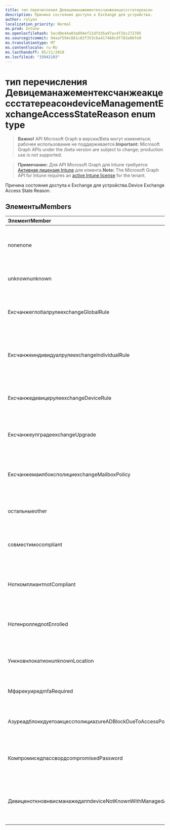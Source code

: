 ```yaml
---
title: тип перечисления Девицеманажементексчанжеакцессстатереасон
description: Причина состояния доступа к Exchange для устройства.
author: rolyon
localization_priority: Normal
ms.prod: Intune
ms.openlocfilehash: 5ecd0e44a03a894ef21dfd35a97ac4f1bc272705
ms.sourcegitcommit: 94aaf594c881c02f353c6a417460cdf783a0bfe0
ms.translationtype: MT
ms.contentlocale: ru-RU
ms.lasthandoff: 05/11/2019
ms.locfileid: "33942103"
---
```

# <a name="devicemanagementexchangeaccessstatereason-enum-type"></a><span data-ttu-id="75701-103">тип перечисления Девицеманажементексчанжеакцессстатереасон</span><span class="sxs-lookup"><span data-stu-id="75701-103">deviceManagementExchangeAccessStateReason enum type</span></span>

> <span data-ttu-id="75701-104">**Важно!** API Microsoft Graph в версии/Beta могут изменяться; рабочее использование не поддерживается.</span><span class="sxs-lookup"><span data-stu-id="75701-104">**Important:** Microsoft Graph APIs under the /beta version are subject to change; production use is not supported.</span></span>

> <span data-ttu-id="75701-105">**Примечание:** Для API Microsoft Graph для Intune требуется [Активная лицензия Intune](https://go.microsoft.com/fwlink/?linkid=839381) для клиента.</span><span class="sxs-lookup"><span data-stu-id="75701-105">**Note:** The Microsoft Graph API for Intune requires an [active Intune license](https://go.microsoft.com/fwlink/?linkid=839381) for the tenant.</span></span>

<span data-ttu-id="75701-106">Причина состояния доступа к Exchange для устройства.</span><span class="sxs-lookup"><span data-stu-id="75701-106">Device Exchange Access State Reason.</span></span>

## <a name="members"></a><span data-ttu-id="75701-107">Элементы</span><span class="sxs-lookup"><span data-stu-id="75701-107">Members</span></span>
|<span data-ttu-id="75701-108">Элемент</span><span class="sxs-lookup"><span data-stu-id="75701-108">Member</span></span>|<span data-ttu-id="75701-109">Значение</span><span class="sxs-lookup"><span data-stu-id="75701-109">Value</span></span>|<span data-ttu-id="75701-110">Описание</span><span class="sxs-lookup"><span data-stu-id="75701-110">Description</span></span>|
|:---|:---|:---|
|<span data-ttu-id="75701-111">none</span><span class="sxs-lookup"><span data-stu-id="75701-111">none</span></span>|<span data-ttu-id="75701-112">нуль</span><span class="sxs-lookup"><span data-stu-id="75701-112">0</span></span>|<span data-ttu-id="75701-113">Не обнаружена Причина состояния доступа в Exchange</span><span class="sxs-lookup"><span data-stu-id="75701-113">No access state reason discovered from Exchange</span></span>|
|<span data-ttu-id="75701-114">unknown</span><span class="sxs-lookup"><span data-stu-id="75701-114">unknown</span></span>|<span data-ttu-id="75701-115">1,1</span><span class="sxs-lookup"><span data-stu-id="75701-115">1</span></span>|<span data-ttu-id="75701-116">Причина неизвестного состояния доступа</span><span class="sxs-lookup"><span data-stu-id="75701-116">Unknown access state reason</span></span>|
|<span data-ttu-id="75701-117">Ексчанжеглобалруле</span><span class="sxs-lookup"><span data-stu-id="75701-117">exchangeGlobalRule</span></span>|<span data-ttu-id="75701-118">2</span><span class="sxs-lookup"><span data-stu-id="75701-118">2</span></span>|<span data-ttu-id="75701-119">Состояние доступа определяется глобальным правилом Exchange</span><span class="sxs-lookup"><span data-stu-id="75701-119">Access state determined by Exchange Global rule</span></span>|
|<span data-ttu-id="75701-120">Ексчанжеиндивидуалруле</span><span class="sxs-lookup"><span data-stu-id="75701-120">exchangeIndividualRule</span></span>|<span data-ttu-id="75701-121">4</span><span class="sxs-lookup"><span data-stu-id="75701-121">3</span></span>|<span data-ttu-id="75701-122">Состояние доступа определяется индивидуальной правилом Exchange</span><span class="sxs-lookup"><span data-stu-id="75701-122">Access state determined by Exchange Individual rule</span></span>|
|<span data-ttu-id="75701-123">Ексчанжедевицеруле</span><span class="sxs-lookup"><span data-stu-id="75701-123">exchangeDeviceRule</span></span>|<span data-ttu-id="75701-124">SP4</span><span class="sxs-lookup"><span data-stu-id="75701-124">4</span></span>|<span data-ttu-id="75701-125">Состояние доступа определяется правилом устройства Exchange</span><span class="sxs-lookup"><span data-stu-id="75701-125">Access state determined by Exchange Device rule</span></span>|
|<span data-ttu-id="75701-126">Ексчанжеупграде</span><span class="sxs-lookup"><span data-stu-id="75701-126">exchangeUpgrade</span></span>|<span data-ttu-id="75701-127">17:00</span><span class="sxs-lookup"><span data-stu-id="75701-127">5</span></span>|<span data-ttu-id="75701-128">Состояние доступа из-за обновления Exchange</span><span class="sxs-lookup"><span data-stu-id="75701-128">Access state due to Exchange upgrade</span></span>|
|<span data-ttu-id="75701-129">Ексчанжемаилбоксполици</span><span class="sxs-lookup"><span data-stu-id="75701-129">exchangeMailboxPolicy</span></span>|<span data-ttu-id="75701-130">6 </span><span class="sxs-lookup"><span data-stu-id="75701-130">6</span></span>|<span data-ttu-id="75701-131">Состояние доступа определяется политикой почтовых ящиков Exchange</span><span class="sxs-lookup"><span data-stu-id="75701-131">Access state determined by Exchange Mailbox Policy</span></span>|
|<span data-ttu-id="75701-132">остальные</span><span class="sxs-lookup"><span data-stu-id="75701-132">other</span></span>|<span data-ttu-id="75701-133">7 </span><span class="sxs-lookup"><span data-stu-id="75701-133">7</span></span>|<span data-ttu-id="75701-134">Состояние доступа определяется Exchange</span><span class="sxs-lookup"><span data-stu-id="75701-134">Access state determined by Exchange</span></span>|
|<span data-ttu-id="75701-135">совместимо</span><span class="sxs-lookup"><span data-stu-id="75701-135">compliant</span></span>|<span data-ttu-id="75701-136">8 </span><span class="sxs-lookup"><span data-stu-id="75701-136">8</span></span>|<span data-ttu-id="75701-137">Состояние доступа, предоставленное запросом на соответствие</span><span class="sxs-lookup"><span data-stu-id="75701-137">Access state granted by compliance challenge</span></span>|
|<span data-ttu-id="75701-138">Ноткомплиант</span><span class="sxs-lookup"><span data-stu-id="75701-138">notCompliant</span></span>|<span data-ttu-id="75701-139">9 </span><span class="sxs-lookup"><span data-stu-id="75701-139">9</span></span>|<span data-ttu-id="75701-140">Состояние доступа отозвано с помощью запроса на соответствие</span><span class="sxs-lookup"><span data-stu-id="75701-140">Access state revoked by compliance challenge</span></span>|
|<span data-ttu-id="75701-141">Нотенроллед</span><span class="sxs-lookup"><span data-stu-id="75701-141">notEnrolled</span></span>|<span data-ttu-id="75701-142">10 </span><span class="sxs-lookup"><span data-stu-id="75701-142">10</span></span>|<span data-ttu-id="75701-143">Состояние доступа, аннулированное запросом управления</span><span class="sxs-lookup"><span data-stu-id="75701-143">Access state revoked by management challenge</span></span>|
|<span data-ttu-id="75701-144">Ункновнлокатион</span><span class="sxs-lookup"><span data-stu-id="75701-144">unknownLocation</span></span>|<span data-ttu-id="75701-145">12</span><span class="sxs-lookup"><span data-stu-id="75701-145">12</span></span>|<span data-ttu-id="75701-146">Состояние доступа в связи с неизвестным расположением</span><span class="sxs-lookup"><span data-stu-id="75701-146">Access state due to unknown location</span></span>|
|<span data-ttu-id="75701-147">Мфарекуиред</span><span class="sxs-lookup"><span data-stu-id="75701-147">mfaRequired</span></span>|<span data-ttu-id="75701-148">13</span><span class="sxs-lookup"><span data-stu-id="75701-148">13</span></span>|<span data-ttu-id="75701-149">Состояние доступа из-за вызова MFA</span><span class="sxs-lookup"><span data-stu-id="75701-149">Access state due to MFA challenge</span></span>|
|<span data-ttu-id="75701-150">Азуреадблоккдуетоакцессполици</span><span class="sxs-lookup"><span data-stu-id="75701-150">azureADBlockDueToAccessPolicy</span></span>|<span data-ttu-id="75701-151">14</span><span class="sxs-lookup"><span data-stu-id="75701-151">14</span></span>|<span data-ttu-id="75701-152">Состояние доступа, отозванное политикой доступа AAD</span><span class="sxs-lookup"><span data-stu-id="75701-152">Access State revoked by AAD Access Policy</span></span>|
|<span data-ttu-id="75701-153">Компромиседпассворд</span><span class="sxs-lookup"><span data-stu-id="75701-153">compromisedPassword</span></span>|<span data-ttu-id="75701-154">означает</span><span class="sxs-lookup"><span data-stu-id="75701-154">15</span></span>|<span data-ttu-id="75701-155">Состояние доступа отозвано с помощью скомпрометированного пароля</span><span class="sxs-lookup"><span data-stu-id="75701-155">Access State revoked by compromised password</span></span>|
|<span data-ttu-id="75701-156">Девиценоткновнвисманажедапп</span><span class="sxs-lookup"><span data-stu-id="75701-156">deviceNotKnownWithManagedApp</span></span>|<span data-ttu-id="75701-157">столбцов</span><span class="sxs-lookup"><span data-stu-id="75701-157">16</span></span>|<span data-ttu-id="75701-158">Состояние доступа, отозванное с помощью вызова управляемого приложения</span><span class="sxs-lookup"><span data-stu-id="75701-158">Access state revoked by managed application challenge</span></span>|




